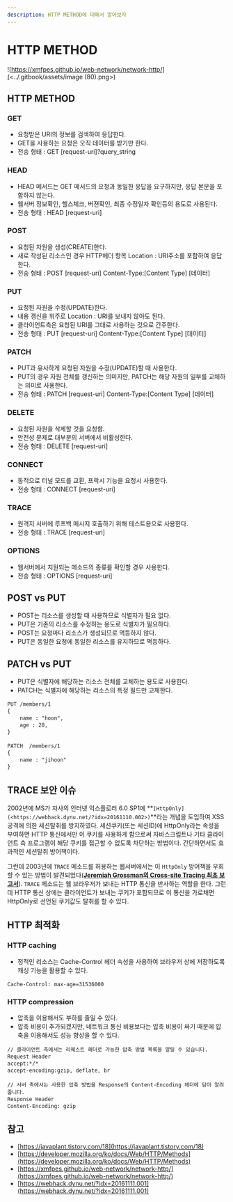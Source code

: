```yaml
---
description: HTTP METHOD에 대해서 알아보자
---
```


# HTTP METHOD

![https://xmfpes.github.io/web-network/network-http/](<../.gitbook/assets/image (80).png>)

## HTTP METHOD

### GET

* 요청받은 URI의 정보를 검색하여 응답한다.
* GET을 사용하는 요청은 오직 데이터를 받기만 한다.
* 전송 형태 : GET \[request-uri]?query\_string

### HEAD

* HEAD 메서드는 GET 메서드의 요청과 동일한 응답을 요구하지만, 응답 본문을 포함하지 않는다.
* 웹서버 정보확인, 헬스체크, 버젼확인, 최종 수정일자 확인등의 용도로 사용된다.
* 전송 형태 : HEAD \[request-uri]

### POST

* 요청된 자원을 생성(CREATE)한다.
* 새로 작성된 리소스인 경우 HTTP헤더 항목 Location : URI주소를 포함하여 응답한다.
* 전송 형태 : POST \[request-uri] Content-Type:\[Content Type] \[데이터]

### PUT

* 요청된 자원을 수정(UPDATE)한다.
* 내용 갱신을 위주로 Location : URI를 보내지 않아도 된다.
* 클라이언트측은 요청된 URI를 그대로 사용하는 것으로 간주한다.
* 전송 형태 : PUT \[request-uri] Content-Type:\[Content Type] \[데이터]

### PATCH

* PUT과 유사하게 요청된 자원을 수정(UPDATE)할 때 사용한다.
* PUT의 경우 자원 전체를 갱신하는 의미지만, PATCH는 해당 자원의 일부를 교체하는 의미로 사용한다.
* 전송 형태 : PATCH \[request-uri] Content-Type:\[Content Type] \[데이터]

### DELETE

* 요청된 자원을 삭제할 것을 요청함.
* 안전성 문제로 대부분의 서버에서 비활성한다.
* 전송 형태 : DELETE \[request-uri]

### CONNECT

* 동적으로 터널 모드를 교환, 프락시 기능을 요청시 사용한다.
* 전송 형태 : CONNECT \[request-uri]

### TRACE

* 원격지 서버에 루프백 메시지 호출하기 위해 테스트용으로 사용한다.
* 전송 형태 : TRACE \[request-uri]

### OPTIONS

* 웹서버에서 지원되는 메소드의 종류를 확인할 경우 사용한다.
* 전송 형태 : OPTIONS \[request-uri]

## POST vs PUT

* POST는 리소스를 생성할 때 사용하므로 식별자가 필요 없다.
* PUT은 기존의 리소스를 수정하는 용도로 식별자가 필요하다.
* POST는 요청마다 리소스가 생성되므로 멱등하지 않다.
* PUT은 동일한 요청에 동일한 리소스를 유지하므로 멱등하다.

## PATCH vs PUT

* PUT은 식별자에 해당하는 리소스 전체를 교체하는 용도로 사용한다.
* PATCH는 식별자에 해당하는 리소스의 특정 필드만 교체한다.

```
PUT /members/1
{
    name : "hoon",
    age : 28,
}

PATCH  /members/1
{
    name : "jihoon"
}
```

## TRACE 보안 이슈

2002년에 MS가 자사의 인터넷 익스플로러 6.0 SP1에 \*\*`[HttpOnly](<https://webhack.dynu.net/?idx=20161110.002>)`\*\*라는 개념을 도입하여 XSS 공격에 의한 세션탈취를 방지하였다. 세션쿠키(또는 세션ID)에 HttpOnly라는 속성을 부여하면 HTTP 통신에서만 이 쿠키를 사용하게 함으로써 자바스크립트나 기타 클라이언트 측 프로그램이 해당 쿠키를 접근할 수 없도록 차단하는 방법이다. 간단하면서도 효과적인 세션탈취 방어책이다.

그런데 2003년에 `TRACE` 메소드를 허용하는 웹서버에서는 이 `HttpOnly` 방어책을 우회할 수 있는 방법이 발견되었다([**Jeremiah Grossman의 Cross-site Tracing 최초 보고서**](http://www.cgisecurity.com/whitehat-mirror/WhitePaper\_screen.pdf)). `TRACE` 메소드는 웹 브라우저가 보내는 HTTP 통신을 반사하는 역할을 한다. 그런데 HTTP 통신 상에는 클라이언트가 보내는 쿠키가 포함되므로 이 통신을 가로채면 HttpOnly로 선언된 쿠키값도 탈취를 할 수 있다.

## HTTP 최적화

### HTTP caching

* 정적인 리소스는 Cache-Control 헤더 속성을 사용하여 브라우저 상에 저장하도록 캐싱 기능을 활용할 수 있다.

```
Cache-Control: max-age=31536000
```

### HTTP compression

* 압축을 이용해서도 부하를 줄일 수 있다.
* 압축 비용이 추가되겠지만, 네트워크 통신 비용보다는 압축 비용이 싸기 때문에 압축을 이용해서도 성능 향상을 할 수 있다.

```
// 클라이언트 측에서는 리퀘스트 헤더로 가능한 압축 방법 목록을 알릴 수 있습니다.
Request Header
accept:*/*
accept-encoding:gzip, deflate, br

// 서버 측에서는 사용한 압축 방법을 Response의 Content-Encoding 헤더에 담아 알려줍니다.
Response Header
Content-Encoding: gzip
```

## 참고

* [https://javaplant.tistory.com/18](https://javaplant.tistory.com/18)
* [https://developer.mozilla.org/ko/docs/Web/HTTP/Methods](https://developer.mozilla.org/ko/docs/Web/HTTP/Methods)
* [https://xmfpes.github.io/web-network/network-http/](https://xmfpes.github.io/web-network/network-http/)
* [https://webhack.dynu.net/?idx=20161111.001](https://webhack.dynu.net/?idx=20161111.001)
